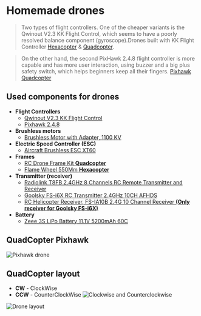# Homemade drones 
>Two types of flight controllers. One of the cheaper variants is the Qwinout V2.3 KK Flight Control, which seems to have a poorly resolved balance component (gyroscope).Drones built with KK Flight Controller [Hexacopter](https://pages.github.com/](https://github.com/AdBarton/Homemade-projects/tree/main/Drones/Hexacopter(KKF))) & [Quadcopter](https://github.com/AdBarton/Homemade-projects/tree/main/Drones/Quadcopter(KKF)).

>On the other hand, the second PixHawk 2.4.8 flight controller is more capable and has more user interaction, using buzzer and a big plus safety switch, which helps beginners keep all their fingers. [Pixhawk Quadcopter](https://github.com/AdBarton/Homemade-projects/tree/main/Drones/Pixhawk_Quad)

## Used components for drones
- **Flight Controllers**
  - [Qwinout V2.3 KK Flight Control](https://www.amazon.co.uk/gp/product/B07GFJZC82/ref=ppx_yo_dt_b_asin_title_o04_s00?ie=UTF8&psc=1)
  - [Pixhawk 2.4.8](https://www.amazon.co.uk/gp/product/B09NTHKC14/ref=ppx_yo_dt_b_asin_title_o00_s00?ie=UTF8&psc=1)
- **Brushless motors**
  - [Brushless Motor with Adapter, 1100 KV](https://www.amazon.co.uk/VGEBY-Brushless-Replacement-Fixed%E2%80%91Wing-Airplane/dp/B0932T82D7/ref=sr_1_15?crid=1UP1GJW0G9GDU&keywords=brushless+motor+1100&qid=1665511504&qu=eyJxc2MiOiIyLjIyIiwicXNhIjoiMC4wMCIsInFzcCI6IjAuMDAifQ%3D%3D&sprefix=brushless+motor+1100%2Caps%2C109&sr=8-15)
- **Electric Speed Controller (ESC)**
  - [Aircraft Brushless ESC XT60](https://www.amazon.co.uk/Brushless-Electronic-Controller-Accessories-Helicopter/dp/B08T1WRVVY/ref=sr_1_1_sspa?keywords=30a+brushless+motor+esc&qid=1665511642&qu=eyJxc2MiOiIyLjA4IiwicXNhIjoiMC4wMCIsInFzcCI6IjAuMDAifQ%3D%3D&sr=8-1-spons&psc=1&smid=A2X4C0SHI6ZLIF)
- **Frames**
  - [RC Drone Frame Kit **Quadcopter**](https://www.amazon.co.uk/gp/product/B07N67KQTD/ref=ppx_yo_dt_b_asin_title_o01_s00?ie=UTF8&psc=1)
  - [Flame Wheel 550Mm **Hexacopter**](https://www.amazon.co.uk/BliliDIY-Flame-Hexa-Rotor-6-Aixs-Multirotor/dp/B082N46QFH/ref=sr_1_1?crid=2AX0XF416PZN6&keywords=Model+Flame+Wheel+550+%28F550%29&qid=1665511802&qu=eyJxc2MiOiIwLjk5IiwicXNhIjoiMC4wMCIsInFzcCI6IjAuMDAifQ%3D%3D&sprefix=model+flame+wheel+550+f550+%2Caps%2C104&sr=8-1)
- **Transmitter (receiver)**
  - [Radiolink T8FB 2.4GHz 8 Channels RC Remote Transmitter and Receiver](https://www.amazon.co.uk/Radiolink-Channels-Transmitter-Receiver-Controller/dp/B07DPK9Q9X/ref=sr_1_4?crid=1CJST69AYHGPR&keywords=RadioLink+T8FB+2.4G+8Ch+Transmitter+and+Receiver+*1&qid=1665511876&qu=eyJxc2MiOiIxLjQxIiwicXNhIjoiMC4wMCIsInFzcCI6IjAuMDAifQ%3D%3D&sprefix=radiolink+t8fb+2.4g+8ch+transmitter+and+receiver+1%2Caps%2C106&sr=8-4)
  - [Goolsky FS-i6X RC Transmitter 2.4GHz 10CH AFHDS](https://www.amazon.co.uk/gp/product/B08LQS9LW8/ref=ppx_yo_dt_b_asin_title_o03_s00?ie=UTF8&psc=1)
  - [RC Helicopter Receiver, FS-IA10B 2.4G 10 Channel Receiver **(Only receiver for Goolsky FS-i6X)**](https://www.amazon.co.uk/Helicopter-Receiver-FS-IA10B-Replacement-Accessory/dp/B07N8YVHL9/ref=sr_1_3_sspa?crid=197M3MAQM1W70&keywords=FS-iA10B+Receiver+for+RC+Drone+Airplane+Helicopter&qid=1665512012&qu=eyJxc2MiOiIxLjUxIiwicXNhIjoiMC4wMCIsInFzcCI6IjAuMDAifQ%3D%3D&s=kids&sprefix=fs-ia10b+receiver+for+rc+drone+airplane+helicopter%2Ctoys%2C99&sr=1-3-spons&psc=1&smid=A53Z8DEN51H5A)
- **Battery**
  - [Zeee 3S LiPo Battery 11.1V 5200mAh 60C](https://www.amazon.co.uk/Zeee-5200mAh-Battery-Connector-Helicopter/dp/B081N423RG/ref=sr_1_8?keywords=FMT+11.1V+3300Mah+25C+Lipo+battery+*1&qid=1665512779&qu=eyJxc2MiOiIxLjUxIiwicXNhIjoiMC4wMCIsInFzcCI6IjAuMDAifQ%3D%3D&s=kids&sr=1-8)
 
 ## QuadCopter Pixhawk
 ![Pixhawk drone](https://github.com/AdBarton/Homemade-projects/blob/main/Drones/Pixhawk_Quad/IMG_1984.JPG)
 ## QuadCopter layout
 - **CW** - ClockWise
 - **CCW** - CounterClockWise
 ![Clockwise and Counterclockwise](https://www.mathsisfun.com/geometry/images/clockwise.svg)
 
 ![Drone layout](https://github.com/AdBarton/Homemade-projects/blob/main/Drones/Pixhawk_Quad/Drone_layout.png)
